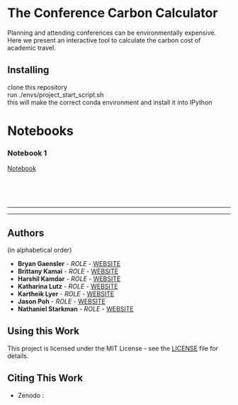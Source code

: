 # The Conference Carbon Calculator

Planning and attending conferences can be environmentally expensive. Here we present an interactive tool to calculate the carbon cost of academic travel.

## Installing

clone this repository  
run ./envs/project_start_script.sh  
this will make the correct conda environment and install it into IPython 


# Notebooks

### Notebook 1
[Notebook](notebooks/_sample/notebook.ipynb)


<br><br><br>

- - -
- - -

## Authors
(in alphabetical order)

* **Bryan Gaensler** - *ROLE* - [WEBSITE]()
* **Brittany Kamai** - *ROLE* - [WEBSITE]()
* **Harshil Kamdar** - *ROLE* - [WEBSITE](https://github.com/harshilkamdar/)
* **Katharina Lutz** - *ROLE* - [WEBSITE]()
* **Kartheik Lyer**  - *ROLE* - [WEBSITE]()
* **Jason Poh** - *ROLE* - [WEBSITE]()
* **Nathaniel Starkman** - *ROLE* - [WEBSITE](https://github.com/nstarman)


## Using this Work

This project is licensed under the MIT License - see the [LICENSE](LICENSE) file for details.


## Citing This Work

* Zenodo :
<!-- * Journal :
* ADS     : 
* arXiv   :

Bibtex
```
``` -->